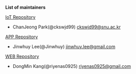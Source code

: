 **List of maintainers**

[IoT Repository](https://github.com/osamhack2020/IoT_KookMoBan_PonJohmNaimann)
* ChanJeong Park(@ckswjd99) <ckswjd99@snu.ac.kr>

[APP Repository](https://github.com/osamhack2020/APP_KookMoBanUser_PonJohmNaimann)
* Jinwhuy Lee(@Jinwhuy) <jinwhuy.lee@gmail.com>

[WEB Repository](https://github.com/osamhack2020/WEB_KookMoBan_PonJohmNaimann)
* DongMin Kang(@riyenas0925) <riyenas0925@gmail.com>
